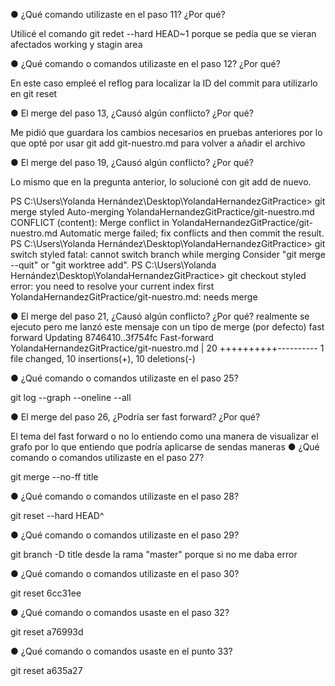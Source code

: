 ● ¿Qué comando utilizaste en el paso 11? ¿Por qué?

Utilicé el comando git redet --hard HEAD~1 porque se pedía que se vieran afectados working y stagin area

● ¿Qué comando o comandos utilizaste en el paso 12? ¿Por qué?

En este caso empleé el reflog para localizar la ID del commit para utilizarlo en git reset <id del commit>

● El merge del paso 13, ¿Causó algún conflicto? ¿Por qué?

Me pidió que guardara los cambios necesarios en pruebas anteriores por lo que opté por usar git add git-nuestro.md para volver a añadir el archivo 

● El merge del paso 19, ¿Causó algún conflicto? ¿Por qué?

Lo mismo que en la pregunta anterior, lo solucioné con git add de nuevo.

PS C:\Users\Yolanda Hernández\Desktop\YolandaHernandezGitPractice> git merge styled
Auto-merging YolandaHernandezGitPractice/git-nuestro.md
CONFLICT (content): Merge conflict in YolandaHernandezGitPractice/git-nuestro.md
Automatic merge failed; fix conflicts and then commit the result.
PS C:\Users\Yolanda Hernández\Desktop\YolandaHernandezGitPractice> git switch styled
fatal: cannot switch branch while merging
Consider "git merge --quit" or "git worktree add".
PS C:\Users\Yolanda Hernández\Desktop\YolandaHernandezGitPractice> git checkout styled
error: you need to resolve your current index first
YolandaHernandezGitPractice/git-nuestro.md: needs merge

● El merge del paso 21, ¿Causó algún conflicto? ¿Por qué?
 realmente se ejecuto pero me lanzó este mensaje con un tipo de merge (por defecto) fast forward
Updating 8746410..3f754fc
Fast-forward
 YolandaHernandezGitPractice/git-nuestro.md | 20 ++++++++++----------
 1 file changed, 10 insertions(+), 10 deletions(-)

● ¿Qué comando o comandos utilizaste en el paso 25?

git log --graph --oneline --all

● El merge del paso 26, ¿Podría ser fast forward? ¿Por qué?

El tema del fast forward o no lo entiendo como una manera de visualizar el grafo por lo que entiendo que podría aplicarse de sendas maneras
● ¿Qué comando o comandos utilizaste en el paso 27?

git merge --no-ff title

● ¿Qué comando o comandos utilizaste en el paso 28?

git reset --hard HEAD^

● ¿Qué comando o comandos utilizaste en el paso 29?

git branch -D title desde la rama "master" porque si no me daba error

● ¿Qué comando o comandos utilizaste en el paso 30?

git reset 6cc31ee

● ¿Qué comando o comandos usaste en el paso 32?

git reset a76993d

● ¿Qué comando o comandos usaste en el punto 33?

git reset a635a27
